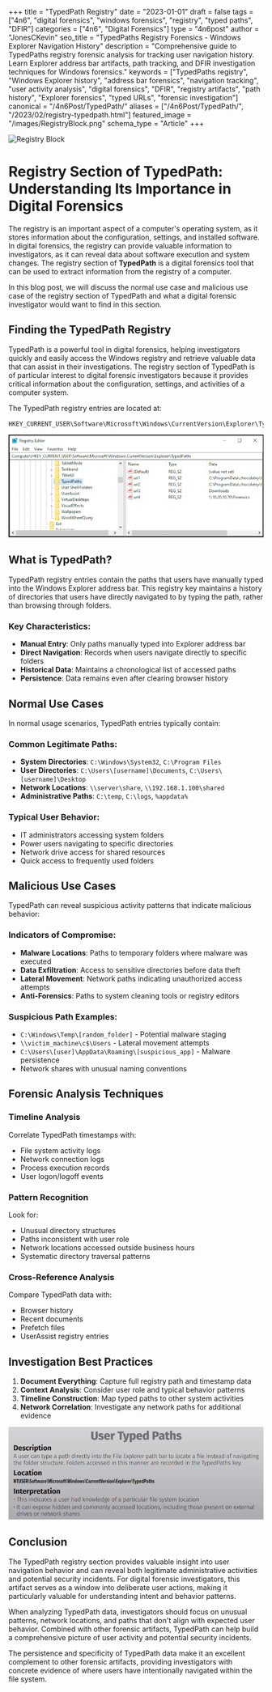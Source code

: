 +++
title = "TypedPath Registry"
date = "2023-01-01"
draft = false
tags = ["4n6", "digital forensics", "windows forensics", "registry", "typed paths", "DFIR"]
categories = ["4n6", "Digital Forensics"]
type = "4n6post"
author = "JonesCKevin"
seo_title = "TypedPaths Registry Forensics - Windows Explorer Navigation History"
description = "Comprehensive guide to TypedPaths registry forensic analysis for tracking user navigation history. Learn Explorer address bar artifacts, path tracking, and DFIR investigation techniques for Windows forensics."
keywords = ["TypedPaths registry", "Windows Explorer history", "address bar forensics", "navigation tracking", "user activity analysis", "digital forensics", "DFIR", "registry artifacts", "path history", "Explorer forensics", "typed URLs", "forensic investigation"]
canonical = "/4n6Post/TypedPath/"
aliases = ["/4n6Post/TypedPath/", "/2023/02/registry-typedpath.html"]
featured_image = "/images/RegistryBlock.png"
schema_type = "Article"
+++

![Registry Block](/images/RegistryBlock.png)

# Registry Section of TypedPath: Understanding Its Importance in Digital Forensics

The registry is an important aspect of a computer's operating system, as it stores information about the configuration, settings, and installed software. In digital forensics, the registry can provide valuable information to investigators, as it can reveal data about software execution and system changes. The registry section of **TypedPath** is a digital forensics tool that can be used to extract information from the registry of a computer.

In this blog post, we will discuss the normal use case and malicious use case of the registry section of TypedPath and what a digital forensic investigator would want to find in this section.

## Finding the TypedPath Registry

TypedPath is a powerful tool in digital forensics, helping investigators quickly and easily access the Windows registry and retrieve valuable data that can assist in their investigations. The registry section of TypedPath is of particular interest to digital forensic investigators because it provides critical information about the configuration, settings, and activities of a computer system.

The TypedPath registry entries are located at:

```
HKEY_CURRENT_USER\Software\Microsoft\Windows\CurrentVersion\Explorer\TypedPaths
```

![TypedPath Registry Location](images/TypedPath-Reg1.PNG)

## What is TypedPath?

TypedPath registry entries contain the paths that users have manually typed into the Windows Explorer address bar. This registry key maintains a history of directories that users have directly navigated to by typing the path, rather than browsing through folders.

### Key Characteristics:
- **Manual Entry**: Only paths manually typed into Explorer address bar
- **Direct Navigation**: Records when users navigate directly to specific folders
- **Historical Data**: Maintains a chronological list of accessed paths
- **Persistence**: Data remains even after clearing browser history

## Normal Use Cases

In normal usage scenarios, TypedPath entries typically contain:

### Common Legitimate Paths:
- **System Directories**: `C:\Windows\System32`, `C:\Program Files`
- **User Directories**: `C:\Users\[username]\Documents`, `C:\Users\[username]\Desktop`
- **Network Locations**: `\\server\share`, `\\192.168.1.100\shared`
- **Administrative Paths**: `C:\temp`, `C:\logs`, `%appdata%`

### Typical User Behavior:
- IT administrators accessing system folders
- Power users navigating to specific directories
- Network drive access for shared resources
- Quick access to frequently used folders

## Malicious Use Cases

TypedPath can reveal suspicious activity patterns that indicate malicious behavior:

### Indicators of Compromise:
- **Malware Locations**: Paths to temporary folders where malware was executed
- **Data Exfiltration**: Access to sensitive directories before data theft
- **Lateral Movement**: Network paths indicating unauthorized access attempts
- **Anti-Forensics**: Paths to system cleaning tools or registry editors

### Suspicious Path Examples:
- `C:\Windows\Temp\[random_folder]` - Potential malware staging
- `\\victim_machine\c$\Users` - Lateral movement attempts
- `C:\Users\[user]\AppData\Roaming\[suspicious_app]` - Malware persistence
- Network shares with unusual naming conventions

## Forensic Analysis Techniques

### Timeline Analysis
Correlate TypedPath timestamps with:
- File system activity logs
- Network connection logs
- Process execution records
- User logon/logoff events

### Pattern Recognition
Look for:
- Unusual directory structures
- Paths inconsistent with user role
- Network locations accessed outside business hours
- Systematic directory traversal patterns

### Cross-Reference Analysis
Compare TypedPath data with:
- Browser history
- Recent documents
- Prefetch files
- UserAssist registry entries

## Investigation Best Practices

1. **Document Everything**: Capture full registry path and timestamp data
2. **Context Analysis**: Consider user role and typical behavior patterns
3. **Timeline Construction**: Map typed paths to other system activities
4. **Network Correlation**: Investigate any network paths for additional evidence

![SANS TypedPath Reference](images/TypedPath-Poster.PNG)

## Conclusion

The TypedPath registry section provides valuable insight into user navigation behavior and can reveal both legitimate administrative activities and potential security incidents. For digital forensic investigators, this artifact serves as a window into deliberate user actions, making it particularly valuable for understanding intent and behavior patterns.

When analyzing TypedPath data, investigators should focus on unusual patterns, network locations, and paths that don't align with expected user behavior. Combined with other forensic artifacts, TypedPath can help build a comprehensive picture of user activity and potential security incidents.

The persistence and specificity of TypedPath data make it an excellent complement to other forensic artifacts, providing investigators with concrete evidence of where users have intentionally navigated within the file system.